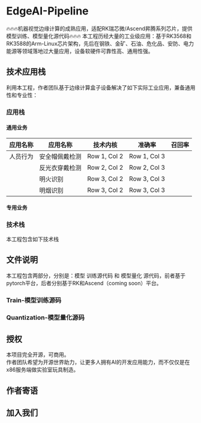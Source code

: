 # EdgeAI-Pipeline
🔥🔥🔥机器视觉边缘计算的成熟应用，适配RK瑞芯微/Ascend昇腾系列芯片，提供模型训练、模型量化源代码🔥🔥🔥
本工程历经大量的工业级应用：基于RK3568和RK3588的Arm-Linux芯片架构，先后在钢铁、金矿、石油、危化品、安防、电力能源等领域落地过大量应用，设备软硬件可靠性高、通用性强。

## 技术应用栈
利用本工程，作者团队基于边缘计算盒子设备解决了如下实际工业应用，兼备通用性和专业性：
### 应用栈
#### 通用业务
| 应用名称 | 应用名称 | 技术内核 | 准确率 | 召回率 |
|----------|----------|----------|----------|----------|
| 人员行为 | 安全帽佩戴检测 | Row 1, Col 2 | Row 1, Col 3 |
|         | 反光衣穿戴检测 | Row 2, Col 2 | Row 2, Col 3 |
|         | 明火识别 | Row 3, Col 2 | Row 3, Col 3 |
|         | 明烟识别 | Row 3, Col 2 | Row 3, Col 3 |
#### 专用业务 



### 技术栈
本工程包含如下技术栈

## 文件说明
本工程包含两部分，分别是：模型 训练源代码 和 模型量化 源代码，前者基于pytorch平台，后者分别基于RK和Ascend（coming soon）平台。
### Train-模型训练源码

### Quantization-模型量化源码

## 授权
本项目完全开源，可商用。  
作者团队希望为开源世界助力，让更多人拥有AI的开发应用能力，而不仅仅是在x86服务端做实验室玩具制造。
## 作者寄语

## 加入我们
